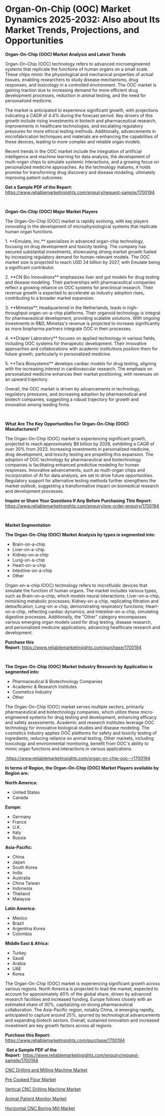 <p><h1>Organ-On-Chip (OOC) Market Dynamics 2025-2032: Also about Its Market Trends, Projections, and Opportunities</h1></p><p><strong>Organ-On-Chip (OOC) Market Analysis and Latest Trends</strong></p>
<p><p>Organ-On-Chip (OOC) technology refers to advanced microengineered systems that replicate the functions of human organs on a small scale. These chips mimic the physiological and mechanical properties of actual tissues, enabling researchers to study disease mechanisms, drug responses, and toxicology in a controlled environment. The OOC market is gaining traction due to increasing demand for more efficient drug development processes, reduction in animal testing, and the need for personalized medicine.</p><p>The market is anticipated to experience significant growth, with projections indicating a CAGR of 4.4% during the forecast period. Key drivers of this growth include rising investments in biotech and pharmaceutical research, improvements in healthcare technologies, and escalating regulatory pressures for more ethical testing methods. Additionally, advancements in microfabrication techniques and materials are enhancing the capabilities of these devices, leading to more complex and reliable organ models.</p><p>Recent trends in the OOC market include the integration of artificial intelligence and machine learning for data analysis, the development of multi-organ chips to simulate systemic interactions, and a growing focus on personalized medicine approaches. As the technology matures, it holds promise for transforming drug discovery and disease modeling, ultimately improving patient outcomes.</p></p>
<p><strong>Get a Sample PDF of the Report:&nbsp;</strong> <a href="https://www.reliablemarketinsights.com/enquiry/request-sample/1700194?utm_campaign=2240&utm_medium=2&utm_source=Github&utm_content=ia&utm_term=27032025&utm_id=organ-on-chip-ooc">https://www.reliablemarketinsights.com/enquiry/request-sample/1700194</a></p>
<p>&nbsp;</p>
<p><strong>Organ-On-Chip (OOC) Major Market Players</strong></p>
<p><p>The Organ-On-Chip (OOC) market is rapidly evolving, with key players innovating in the development of microphysiological systems that replicate human organ functions. </p><p>1. **Emulate, Inc.** specializes in advanced organ-chip technology, focusing on drug development and toxicity testing. The company has secured substantial investments, showcasing strong market growth fueled by increasing regulatory demand for human-relevant models. The OOC market size is projected to reach USD 24 billion by 2027, with Emulate being a significant contributor.</p><p>2. **CN Bio Innovations** emphasizes liver and gut models for drug testing and disease modeling. Their partnerships with pharmaceutical companies reflect a growing reliance on OOC systems for preclinical research. Their revenue growth is expected to accelerate as industry adoption rises, contributing to a broader market expansion.</p><p>3. **Mimetas**, headquartered in the Netherlands, leads in high-throughput organ-on-a-chip platforms. Their organoid technology is integral for pharmaceutical development, providing scalable solutions. With ongoing investments in R&D, Mimetas's revenue is projected to increase significantly as more biopharma partners integrate OOC in their processes.</p><p>4. **Draper Laboratory** focuses on applied technology in various fields, including OOC systems for therapeutic development. Their innovative approaches and collaborations with academic institutions position them for future growth, particularly in personalized medicine.</p><p>5. **Tara Biosystems** develops cardiac models for drug testing, aligning with the increasing interest in cardiovascular research. The emphasis on personalized medicine enhances their market positioning, with revenues on an upward trajectory.</p><p>Overall, the OOC market is driven by advancements in technology, regulatory pressures, and increasing adoption by pharmaceutical and biotech companies, suggesting a robust trajectory for growth and innovation among leading firms.</p></p>
<p>&nbsp;</p>
<p><strong>What Are The Key Opportunities For Organ-On-Chip (OOC) Manufacturers?</strong></p>
<p><p>The Organ-On-Chip (OOC) market is experiencing significant growth, projected to reach approximately $6 billion by 2028, exhibiting a CAGR of over 30% from 2023. Increasing investments in personalized medicine, drug development, and toxicity testing are propelling this expansion. The adoption of OOC technology by pharmaceutical and biotechnology companies is facilitating enhanced predictive modeling for human responses. Innovative advancements, such as multi-organ chips and incorporation of AI for data analysis, are set to drive future opportunities. Regulatory support for alternative testing methods further strengthens the market outlook, suggesting a transformative impact on biomedical research and development processes.</p></p>
<p><strong>Inquire or Share Your Questions If Any Before Purchasing This Report:</strong> <a href="https://www.reliablemarketinsights.com/enquiry/pre-order-enquiry/1700194?utm_campaign=2240&utm_medium=2&utm_source=Github&utm_content=ia&utm_term=27032025&utm_id=organ-on-chip-ooc">https://www.reliablemarketinsights.com/enquiry/pre-order-enquiry/1700194</a></p>
<p>&nbsp;</p>
<p><strong>Market Segmentation</strong></p>
<p><strong>The Organ-On-Chip (OOC) Market Analysis by types is segmented into:</strong></p>
<p><ul><li>Brain-on-a-chip</li><li>Liver-on-a-chip</li><li>Kidney-on-a-chip</li><li>Lung-on-a-chip</li><li>Heart-on-a-chip</li><li>Intestine-on-a-chip</li><li>Other</li></ul></p>
<p><p>Organ-on-a-chip (OOC) technology refers to microfluidic devices that simulate the function of human organs. The market includes various types, such as Brain-on-a-chip, which models neural interactions; Liver-on-a-chip, mimicking metabolic processes; Kidney-on-a-chip, replicating filtration and detoxification; Lung-on-a-chip, demonstrating respiratory functions; Heart-on-a-chip, reflecting cardiac dynamics; and Intestine-on-a-chip, simulating digestive processes. Additionally, the "Other" category encompasses various emerging organ models used for drug testing, disease research, and personalized medicine applications, advancing healthcare research and development.</p></p>
<p><strong>Purchase this Report:&nbsp;</strong><a href="https://www.reliablemarketinsights.com/purchase/1700194?utm_campaign=2240&utm_medium=2&utm_source=Github&utm_content=ia&utm_term=27032025&utm_id=organ-on-chip-ooc">https://www.reliablemarketinsights.com/purchase/1700194</a></p>
<p>&nbsp;</p>
<p><strong>The Organ-On-Chip (OOC) Market Industry Research by Application is segmented into:</strong></p>
<p><ul><li>Pharmaceutical & Biotechnology Companies</li><li>Academic & Research Institutes</li><li>Cosmetics Industry</li><li>Other</li></ul></p>
<p><p>The Organ-On-Chip (OOC) market serves multiple sectors, primarily pharmaceutical and biotechnology companies, which utilize these micro-engineered systems for drug testing and development, enhancing efficacy and safety assessments. Academic and research institutes leverage OOC technology for innovative biological studies and disease modeling. The cosmetics industry applies OOC platforms for safety and toxicity testing of ingredients, reducing reliance on animal testing. Other markets, including toxicology and environmental monitoring, benefit from OOC's ability to mimic organ functions and interactions in various applications.</p></p>
<p><a href="https://www.reliablemarketinsights.com/organ-on-chip-ooc--r1700194?utm_campaign=2240&utm_medium=2&utm_source=Github&utm_content=ia&utm_term=27032025&utm_id=organ-on-chip-ooc">&nbsp;https://www.reliablemarketinsights.com/organ-on-chip-ooc--r1700194</a></p>
<p><strong>In terms of Region, the Organ-On-Chip (OOC) Market Players available by Region are:</strong></p>
<p>
    <p> <strong> North America: </strong>
        <ul>
            <li>United States</li>
            <li>Canada</li>
        </ul>
        </p> 
    <p> <strong> Europe: </strong>
        <ul>
            <li>Germany</li>
            <li>France</li>
            <li>U.K.</li>
            <li>Italy</li>
            <li>Russia</li>
        </ul>
        </p> 
    <p> <strong> Asia-Pacific: </strong>
        <ul>
            <li>China</li>
            <li>Japan</li>
            <li>South Korea</li>
            <li>India</li>
            <li>Australia</li>
            <li>China Taiwan</li>
            <li>Indonesia</li>
            <li>Thailand</li>
            <li>Malaysia</li>
        </ul>
        </p> 
    <p> <strong> Latin America: </strong>
        <ul>
            <li>Mexico</li>
            <li>Brazil</li>
            <li>Argentina Korea</li>
            <li>Colombia</li>
        </ul>
        </p> 
    <p> <strong> Middle East & Africa: </strong>
        <ul>
            <li>Turkey</li>
            <li>Saudi</li>
            <li>Arabia</li>
            <li>UAE</li>
            <li>Korea</li>
        </ul>
    </p>
    </p>
<p><p>The Organ-On-Chip (OOC) market is experiencing significant growth across various regions. North America is projected to lead the market, expected to account for approximately 40% of the global share, driven by advanced research facilities and increased funding. Europe follows closely with an estimated share of 30%, capitalizing on strong pharmaceutical collaboration. The Asia-Pacific region, notably China, is emerging rapidly, anticipated to capture around 25%, spurred by technological advancements and expanding biotech sectors. Overall, sustained innovation and increased investment are key growth factors across all regions.</p></p>
<p><strong>Purchase this Report: </strong><a href="https://www.reliablemarketinsights.com/purchase/1700194?utm_campaign=2240&utm_medium=2&utm_source=Github&utm_content=ia&utm_term=27032025&utm_id=organ-on-chip-ooc">https://www.reliablemarketinsights.com/purchase/1700194</a></p>
<p>&nbsp;<strong>Get a Sample PDF of the Report:&nbsp;&nbsp;</strong><a href="https://www.reliablemarketinsights.com/enquiry/request-sample/1700194?utm_campaign=2240&utm_medium=2&utm_source=Github&utm_content=ia&utm_term=27032025&utm_id=organ-on-chip-ooc">https://www.reliablemarketinsights.com/enquiry/request-sample/1700194</a></p>
<p><strong></strong></p>
<p><p><a href="https://www.linkedin.com/pulse/investor-insights-cnc-drilling-milling-machine-market-bjbje?utm_campaign=2240&utm_medium=2&utm_source=Github&utm_content=ia&utm_term=27032025&utm_id=organ-on-chip-ooc">CNC Drilling and Milling Machine Market</a></p><p><a href="https://github.com/delcirodda4f/Market-Research-Report-List-1/blob/main/pre-cooked-flour-market.md?utm_campaign=2240&utm_medium=2&utm_source=Github&utm_content=ia&utm_term=27032025&utm_id=organ-on-chip-ooc">Pre Cooked Flour Market</a></p><p><a href="https://www.linkedin.com/pulse/current-evaluation-future-outlook-vertical-cnc-drilling-psh6e?utm_campaign=2240&utm_medium=2&utm_source=Github&utm_content=ia&utm_term=27032025&utm_id=organ-on-chip-ooc">Vertical CNC Drilling Machine Market</a></p><p><a href="https://github.com/seherlouize/Market-Research-Report-List-1/blob/main/animal-patient-monitor-market.md?utm_campaign=2240&utm_medium=2&utm_source=Github&utm_content=ia&utm_term=27032025&utm_id=organ-on-chip-ooc">Animal Patient Monitor Market</a></p><p><a href="https://www.linkedin.com/pulse/horizontal-cnc-boring-mill-market-growth-insights-sales-channels-egtse?utm_campaign=2240&utm_medium=2&utm_source=Github&utm_content=ia&utm_term=27032025&utm_id=organ-on-chip-ooc">Horizontal CNC Boring Mill Market</a></p></p>